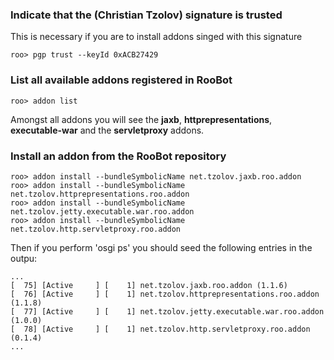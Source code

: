 ### Indicate that the (Christian Tzolov) signature is trusted ###
This is necessary if you are to install addons singed with this signature
```
roo> pgp trust --keyId 0xACB27429
```

### List all available addons registered in RooBot ###
```
roo> addon list
```

Amongst all addons you will see the **jaxb**, **httprepresentations**, **executable-war** and the **servletproxy** addons.

### Install an addon from the RooBot repository ###

```
roo> addon install --bundleSymbolicName net.tzolov.jaxb.roo.addon
roo> addon install --bundleSymbolicName net.tzolov.httprepresentations.roo.addon
roo> addon install --bundleSymbolicName net.tzolov.jetty.executable.war.roo.addon
roo> addon install --bundleSymbolicName net.tzolov.http.servletproxy.roo.addon
```

Then if you perform 'osgi ps' you should seed the following entries in the outpu:
```
...
[  75] [Active     ] [    1] net.tzolov.jaxb.roo.addon (1.1.6)
[  76] [Active     ] [    1] net.tzolov.httprepresentations.roo.addon (1.1.8)
[  77] [Active     ] [    1] net.tzolov.jetty.executable.war.roo.addon (1.0.0)
[  78] [Active     ] [    1] net.tzolov.http.servletproxy.roo.addon (0.1.4)
...
```